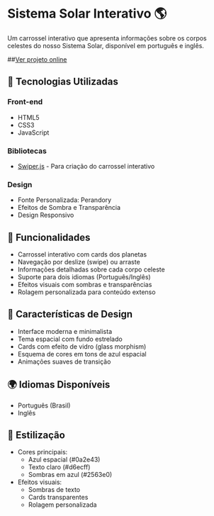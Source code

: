 # Sistema Solar Interativo 🌎

Um carrossel interativo que apresenta informações sobre os corpos celestes do nosso Sistema Solar, disponível em português e inglês.

##[Ver projeto online](https://heloisahduarte.github.io/solar-system-carousel/)

## 🚀 Tecnologias Utilizadas

### Front-end
- HTML5
- CSS3
- JavaScript

### Bibliotecas
- [Swiper.js](https://swiperjs.com/) - Para criação do carrossel interativo

### Design
- Fonte Personalizada: Perandory
- Efeitos de Sombra e Transparência
- Design Responsivo

## 💫 Funcionalidades

- Carrossel interativo com cards dos planetas
- Navegação por deslize (swipe) ou arraste
- Informações detalhadas sobre cada corpo celeste
- Suporte para dois idiomas (Português/Inglês)
- Efeitos visuais com sombras e transparências
- Rolagem personalizada para conteúdo extenso

## 🌟 Características de Design

- Interface moderna e minimalista
- Tema espacial com fundo estrelado
- Cards com efeito de vidro (glass morphism)
- Esquema de cores em tons de azul espacial
- Animações suaves de transição

## 🌍 Idiomas Disponíveis

- Português (Brasil)
- Inglês

## 🎨 Estilização

- Cores principais:
  - Azul espacial (#0a2e43)
  - Texto claro (#d6ecff)
  - Sombras em azul (#2563e0)
- Efeitos visuais:
  - Sombras de texto
  - Cards transparentes
  - Rolagem personalizada


  
